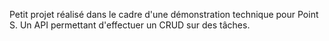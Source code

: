 Petit projet réalisé dans le cadre d'une démonstration technique pour Point S. Un API permettant d'effectuer un CRUD sur des tâches.

